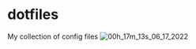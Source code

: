 # dotfiles
My collection of config files
![00h_17m_13s_06_17_2022](https://user-images.githubusercontent.com/44764023/183096915-cdff1a89-32ef-4e8c-bddb-0ae5960a8d6b.png)
